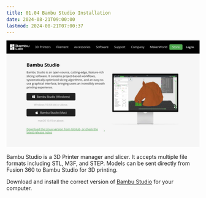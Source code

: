 ```yaml
---
title: 01.04 Bambu Studio Installation
date: 2024-08-21T09:00:00
lastmod: 2024-08-21T07:00:37
---
```


[![Bambu Labs Website](./2024-bambu-labs-website-screenshot.jpg)](https://bambulab.com/en-us/download/studio)

Bambu Studio is a 3D Printer manager and slicer. It accepts multiple file formats including STL, M3F, and STEP. Models can be sent directly from Fusion 360 to Bambu Studio for 3D printing.

Download and install the correct version of [Bambu Studio](https://bambulab.com/en-us/download/studio) for your computer.
